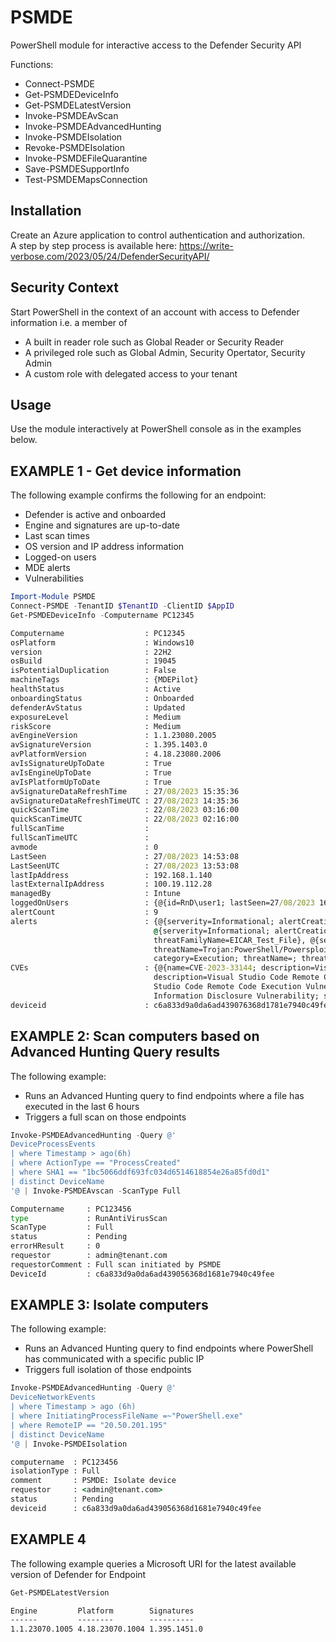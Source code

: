 # PSMDE

PowerShell module for interactive access to the Defender Security API

Functions:

- Connect-PSMDE  
- Get-PSMDEDeviceInfo  
- Get-PSMDELatestVersion  
- Invoke-PSMDEAvScan
- Invoke-PSMDEAdvancedHunting
- Invoke-PSMDEIsolation
- Revoke-PSMDEIsolation
- Invoke-PSMDEFileQuarantine
- Save-PSMDESupportInfo  
- Test-PSMDEMapsConnection  

## Installation

Create an Azure application to control authentication and authorization.  
A step by step process is available here: https://write-verbose.com/2023/05/24/DefenderSecurityAPI/  

## Security Context

Start PowerShell in the context of an account with access to Defender information i.e. a member of

- A built in reader role such as Global Reader or Security Reader
- A privileged role such as Global Admin, Security Opertator, Security Admin
- A custom role with delegated access to your tenant

## Usage

Use the module interactively at PowerShell console as in the examples below.

## EXAMPLE 1 - Get device information

The following example confirms the following for an endpoint:

- Defender is active and onboarded
- Engine and signatures are up-to-date
- Last scan times
- OS version and IP address information
- Logged-on users
- MDE alerts
- Vulnerabilities

```PowerShell
Import-Module PSMDE  
Connect-PSMDE -TenantID $TenantID -ClientID $AppID  
Get-PSMDEDeviceInfo -Computername PC12345  
```

```cmd
Computername                  : PC12345
osPlatform                    : Windows10
version                       : 22H2
osBuild                       : 19045
isPotentialDuplication        : False
machineTags                   : {MDEPilot}
healthStatus                  : Active
onboardingStatus              : Onboarded
defenderAvStatus              : Updated
exposureLevel                 : Medium
riskScore                     : Medium
avEngineVersion               : 1.1.23080.2005
avSignatureVersion            : 1.395.1403.0
avPlatformVersion             : 4.18.23080.2006
avIsSignatureUpToDate         : True
avIsEngineUpToDate            : True
avIsPlatformUpToDate          : True
avSignatureDataRefreshTime    : 27/08/2023 15:35:36
avSignatureDataRefreshTimeUTC : 27/08/2023 14:35:36
quickScanTime                 : 22/08/2023 03:16:00
quickScanTimeUTC              : 22/08/2023 02:16:00
fullScanTime                  : 
fullScanTimeUTC               : 
avmode                        : 0
LastSeen                      : 27/08/2023 14:53:08
LastSeenUTC                   : 27/08/2023 13:53:08
lastIpAddress                 : 192.168.1.140
lastExternalIpAddress         : 100.19.112.28
managedBy                     : Intune
loggedOnUsers                 : {@{id=RnD\user1; lastSeen=27/08/2023 16:23:38; logonTypes=RemoteInteractive}, @{id=azuread\admin1; lastSeen=27/08/2023 16:02:54; logonTypes=Interactive}}
alertCount                    : 9
alerts                        : {@{serverity=Informational; alertCreationTime=2023-05-08T19:45:47.8359999Z; detectionSource=AutomatedInvestigation; category=SuspiciousActivity; threatName=; threatFamilyName=}, 
                                @{serverity=Informational; alertCreationTime=2023-08-15T21:55:56.9250938Z; detectionSource=WindowsDefenderAv; category=Malware; threatName=Virus:DOS/EICAR_Test_File; 
                                threatFamilyName=EICAR_Test_File}, @{serverity=Medium; alertCreationTime=2023-05-08T16:11:02.4388031Z; detectionSource=WindowsDefenderAv; category=SuspiciousActivity; 
                                threatName=Trojan:PowerShell/Powersploit.L; threatFamilyName=Powersploit}, @{serverity=Medium; alertCreationTime=2023-05-08T16:02:13.0120825Z; detectionSource=WindowsDefenderAtp; 
                                category=Execution; threatName=; threatFamilyName=}...}
CVEs                          : {@{name=CVE-2023-33144; description=Visual Studio Code Spoofing Vulnerability; severity=Medium; publicExploit=False; firstDetected=2023-06-13T17:30:51Z}, @{name=CVE-2023-21779; 
                                description=Visual Studio Code Remote Code Execution Vulnerability; severity=High; publicExploit=False; firstDetected=2023-05-02T14:45:15Z}, @{name=CVE-2023-24893; description=Visual 
                                Studio Code Remote Code Execution Vulnerability; severity=High; publicExploit=False; firstDetected=2023-05-02T14:45:15Z}, @{name=CVE-2023-29338; description=Visual Studio Code 
                                Information Disclosure Vulnerability; severity=Medium; publicExploit=False; firstDetected=2023-06-08T10:30:35Z}}
deviceid                      : c6a833d9a0da6ad439076368d1781e7940c49fef
```

## EXAMPLE 2: Scan computers based on Advanced Hunting Query results

The following example:

- Runs an Advanced Hunting query to find endpoints where a file has executed in the last 6 hours
- Triggers a full scan on those endpoints

```PowerShell
Invoke-PSMDEAdvancedHunting -Query @'  
DeviceProcessEvents
| where Timestamp > ago(6h)
| where ActionType == "ProcessCreated"
| where SHA1 == "1bc5066ddf693fc034d6514618854e26a85fd0d1"
| distinct DeviceName 
'@ | Invoke-PSMDEAvscan -ScanType Full
```

```cmd
Computername     : PC123456
type             : RunAntiVirusScan
ScanType         : Full
status           : Pending
errorHResult     : 0
requestor        : admin@tenant.com
requestorComment : Full scan initiated by PSMDE
DeviceId         : c6a833d9a0da6ad439056368d1681e7940c49fee
```

## EXAMPLE 3: Isolate computers

The following example:

- Runs an Advanced Hunting query to find endpoints where PowerShell has communicated with a specific public IP
- Triggers full isolation of those endpoints

```PowerShell
Invoke-PSMDEAdvancedHunting -Query @'  
DeviceNetworkEvents
| where Timestamp > ago (6h)
| where InitiatingProcessFileName =~"PowerShell.exe"
| where RemoteIP == "20.50.201.195"
| distinct DeviceName
'@ | Invoke-PSMDEIsolation
```

```cmd
computername  : PC123456
isolationType : Full
comment       : PSMDE: Isolate device
requestor     : <admin@tenant.com>
status        : Pending
deviceid      : c6a833d9a0da6ad439056368d1681e7940c49fee
```

## EXAMPLE 4

The following example queries a Microsoft URI for the latest available version of Defender for Endpoint

```PowerShell
Get-PSMDELatestVersion
```

```cmd
Engine         Platform        Signatures
------         --------        ----------
1.1.23070.1005 4.18.23070.1004 1.395.1451.0
```
